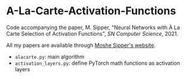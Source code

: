# A-La-Carte-Activation-Functions

Code accompanying the paper, M. Sipper, "Neural Networks with À La Carte Selection of Activation Functions", *SN Computer Science*, 2021.<br /> 

All my papers are available through [Moshe Sipper's website](http://www.moshesipper.com/).

* `alacarte.py`: main algorithm
* `activation_layers.py`: define PyTorch math functions as activation layers

